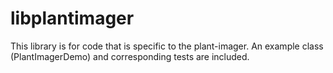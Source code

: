 # libplantimager

This library is for code that is specific to the plant-imager.
An example class (PlantImagerDemo) and corresponding tests are included.